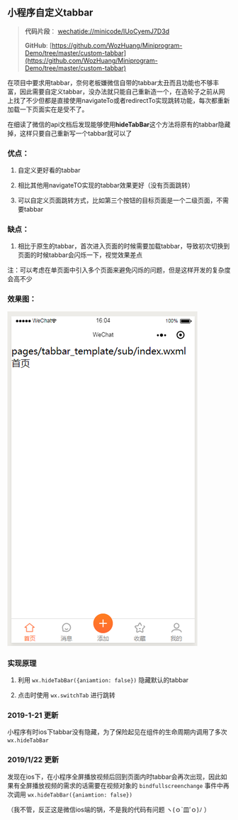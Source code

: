 ## 小程序自定义tabbar ##

> **代码片段**： [wechatide://minicode/IUoCyemJ7D3d](wechatide://minicode/IUoCyemJ7D3d)
> 
> **GitHub**: [https://github.com/WozHuang/Miniprogram-Demo/tree/master/custom-tabbar](https://github.com/WozHuang/Miniprogram-Demo/tree/master/custom-tabbar)

在项目中要求用tabbar，奈何老板嫌微信自带的tabbar太丑而且功能也不够丰富，因此需要自定义tabbar，没办法就只能自己重新造一个，在造轮子之前从网上找了不少但都是直接使用navigateTo或者redirectTo实现跳转功能，每次都重新加载一下页面实在是受不了。

在细读了微信的api文档后发现能够使用**hideTabBar**这个方法将原有的tabbar隐藏掉，这样只要自己重新写一个tabbar就可以了

### 优点： ###

1. 自定义更好看的tabbar

2. 相比其他用navigateTO实现的tabbar效果更好（没有页面跳转）

3. 可以自定义页面跳转方式，比如第三个按钮的目标页面是一个二级页面，不需要tabbar

### 缺点： ###

1. 相比于原生的tabbar，首次进入页面的时候需要加载tabbar，导致初次切换到页面的时候tabbar会闪烁一下，视觉效果差点

注：可以考虑在单页面中引入多个页面来避免闪烁的问题，但是这样开发的复杂度会高不少

### 效果图： ###

![效果图](sample.png)

### 实现原理 ###

1. 利用 `wx.hideTabBar({aniamtion: false})` 隐藏默认的tabbar

2. 点击时使用 `wx.switchTab` 进行跳转

### 2019-1-21 更新 ###

小程序有时ios下tabbar没有隐藏，为了保险起见在组件的生命周期内调用了多次 `wx.hideTabBar`

### 2019/1/22 更新 ###

发现在ios下，在小程序全屏播放视频后回到页面内时tabbar会再次出现，因此如果有全屏播放视频的需求的话需要在视频对象的 `bindfullscreenchange` 事件中再次调用 `wx.hideTabBar({aniamtion: false})` 

（我不管，反正这是微信ios端的锅，不是我的代码有问题 ヽ(ｏ`皿′ｏ)ﾉ ）
